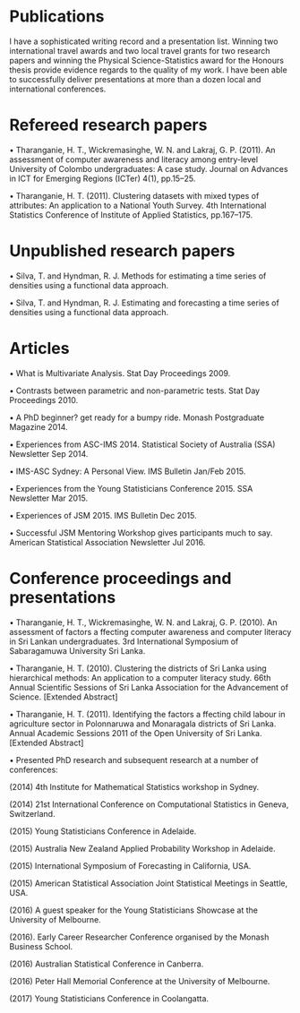 # Publications

I have a sophisticated writing record and a presentation list. Winning two international travel awards and two local travel grants for two research papers and winning the Physical Science-Statistics award for the Honours thesis provide evidence regards to the quality of my work. I have been able to successfully deliver presentations at more than a dozen local and international conferences. 


# Refereed research papers

• Tharanganie, H. T., Wickremasinghe, W. N. and Lakraj, G. P. (2011). An assessment of computer awareness and literacy among entry-level University of Colombo undergraduates: A case study. Journal on Advances in ICT for Emerging Regions (ICTer) 4(1), pp.15–25.

• Tharanganie, H. T. (2011). Clustering datasets with mixed types of attributes: An application to a National Youth Survey. 4th International Statistics Conference of Institute of Applied Statistics, pp.167–175.


# Unpublished research papers

• Silva, T. and Hyndman, R. J. Methods for estimating a time series of densities using a functional data approach.

• Silva, T. and Hyndman, R. J. Estimating and forecasting a time series of densities using a functional data approach.


# Articles

• What is Multivariate Analysis. Stat Day Proceedings 2009.

• Contrasts between parametric and non-parametric tests. Stat Day Proceedings 2010.

• A PhD beginner? get ready for a bumpy ride. Monash Postgraduate Magazine 2014.

• Experiences from ASC-IMS 2014. Statistical Society of Australia (SSA) Newsletter Sep 2014.

• IMS-ASC Sydney: A Personal View. IMS Bulletin Jan/Feb 2015.

• Experiences from the Young Statisticians Conference 2015. SSA Newsletter Mar 2015.

• Experiences of JSM 2015. IMS Bulletin Dec 2015.

• Successful JSM Mentoring Workshop gives participants much to say. American Statistical Association Newsletter Jul 2016.


# Conference proceedings and presentations

• Tharanganie, H. T., Wickremasinghe, W. N. and Lakraj, G. P. (2010). An assessment of factors
a ffecting computer awareness and computer literacy in Sri Lankan undergraduates. 3rd International Symposium of Sabaragamuwa University Sri Lanka.

• Tharanganie, H. T. (2010). Clustering the districts of Sri Lanka using hierarchical methods: An
application to a computer literacy study. 66th Annual Scientific Sessions of Sri Lanka Association for the Advancement of Science. [Extended Abstract]

• Tharanganie, H. T. (2011). Identifying the factors a ffecting child labour in agriculture sector
in Polonnaruwa and Monaragala districts of Sri Lanka. Annual Academic Sessions 2011 of the
Open University of Sri Lanka. [Extended Abstract]

• Presented PhD research and subsequent research at a number of conferences:

(2014) 4th Institute for Mathematical Statistics workshop in Sydney.

(2014) 21st International Conference on Computational Statistics in Geneva, Switzerland.

(2015) Young Statisticians Conference in Adelaide.

(2015) Australia New Zealand Applied Probability Workshop in Adelaide.

(2015) International Symposium of Forecasting in California, USA.

(2015) American Statistical Association Joint Statistical Meetings in Seattle, USA.

(2016) A guest speaker for the Young Statisticians Showcase at the University of Melbourne.

(2016). Early Career Researcher Conference organised by the Monash Business School.

(2016) Australian Statistical Conference in Canberra.

(2016) Peter Hall Memorial Conference at the University of Melbourne.

(2017) Young Statisticians Conference in Coolangatta.
